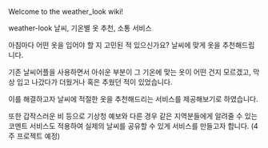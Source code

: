 Welcome to the weather_look wiki!

weather-look 날씨, 기온별 옷 추천, 소통 서비스

아침마다 어떤 옷을 입어야 할 지 고민된 적 있으신가요? 날씨에 맞게 옷을 추천해드립니다.

기존 날씨어플을 사용하면서 아쉬운 부분이 그 기온에 맞는 옷이 어떤 건지 모르겠고, 막상 입고 나갔다가 더웠거나 혹은 추웠던 적이 있었습니다.

이를 해결하고자 날씨에 적절한 옷을 추천해드리는 서비스를 제공해보기로 하였습니다.

또한 갑작스러운 비 등으로 기상청 예보와 다른 경우 같은 지역분들에게 알려줄 수 있는 코멘트 서비스도 적용하여 실제의 날씨를 공유할 수 있게 서비스를 만들고자 합니다. (4주 프로젝트 예정)
